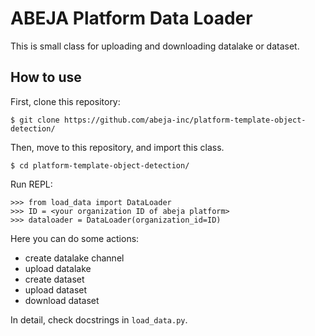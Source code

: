 # ABEJA Platform Data Loader

This is small class for uploading and downloading datalake or dataset.

## How to use

First, clone this repository:

```
$ git clone https://github.com/abeja-inc/platform-template-object-detection/
```

Then, move to this repository, and import this class.

```
$ cd platform-template-object-detection/
```

Run REPL:

```
>>> from load_data import DataLoader
>>> ID = <your organization ID of abeja platform>
>>> dataloader = DataLoader(organization_id=ID)
```

Here you can do some actions: 
- create datalake channel
- upload datalake
- create dataset
- upload dataset
- download dataset

In detail, check docstrings in `load_data.py`.